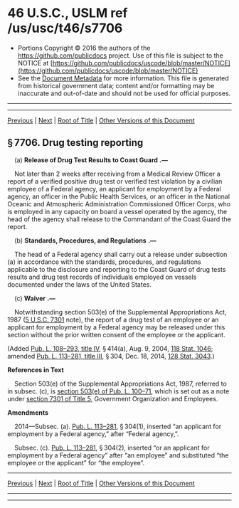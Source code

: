 ---
---

# 46 U.S.C., USLM ref /us/usc/t46/s7706

* Portions Copyright © 2016 the authors of the https://github.com/publicdocs project.
  Use of this file is subject to the NOTICE at [https://github.com/publicdocs/uscode/blob/master/NOTICE](https://github.com/publicdocs/uscode/blob/master/NOTICE)
* See the [Document Metadata](././../../../../../..//README.md) for more information.
  This file is generated from historical government data; content and/or formatting may be inaccurate and out-of-date and should not be used for official purposes.

----------
----------

[Previous](./../../../../../..//us/usc/t46/stII/ptE/ch77/m__us_usc_t46_s7705.md) | [Next](./../../../../../..//us/usc/t46/stII/ptF/m__us_usc_t46_stII_ptF.md) | [Root of Title](./../../../../../../) | [Other Versions of this Document](https://publicdocs.github.io/go/links?ns=uslm&ref=%2Fus%2Fusc%2Ft46%2Fs7706)

## § 7706. Drug testing reporting

    (a)  __Release of Drug Test Results to Coast Guard__  __.—__ 

    Not later than 2 weeks after receiving from a Medical Review Officer a report of a verified positive drug test or verified test violation by a civilian employee of a Federal agency, an applicant for employment by a Federal agency, an officer in the Public Health Services, or an officer in the National Oceanic and Atmospheric Administration Commissioned Officer Corps, who is employed in any capacity on board a vessel operated by the agency, the head of the agency shall release to the Commandant of the Coast Guard the report.

    (b)  __Standards, Procedures, and Regulations__  __.—__ 

    The head of a Federal agency shall carry out a release under subsection (a) in accordance with the standards, procedures, and regulations applicable to the disclosure and reporting to the Coast Guard of drug tests results and drug test records of individuals employed on vessels documented under the laws of the United States.

    (c)  __Waiver__  __.—__ 

    Notwithstanding section 503(e) of the Supplemental Appropriations Act, 1987 ([5 U.S.C. 7301][/us/usc/t5/s7301] note), the report of a drug test of an employee or an applicant for employment by a Federal agency may be released under this section without the prior written consent of the employee or the applicant.

(Added [Pub. L. 108–293, title IV][/us/pl/108/293/tIV], § 414(a), Aug. 9, 2004, [118 Stat. 1046][/us/stat/118/1046]; amended [Pub. L. 113–281, title III][/us/pl/113/281/tIII], § 304, Dec. 18, 2014, [128 Stat. 3043][/us/stat/128/3043].)

 __References in Text__ 

    Section 503(e) of the Supplemental Appropriations Act, 1987, referred to in subsec. (c), is [section 503(e) of Pub. L. 100–71][/us/pl/100/71/s503/e], which is set out as a note under [section 7301 of Title 5][/us/usc/t5/s7301], Government Organization and Employees.

 __Amendments__ 

    2014—Subsec. (a). [Pub. L. 113–281][/us/pl/113/281], § 304(1), inserted “an applicant for employment by a Federal agency,” after “Federal agency,”.

    Subsec. (c). [Pub. L. 113–281][/us/pl/113/281], § 304(2), inserted “or an applicant for employment by a Federal agency” after “an employee” and substituted “the employee or the applicant” for “the employee”.

----------

[Previous](./../../../../../..//us/usc/t46/stII/ptE/ch77/m__us_usc_t46_s7705.md) | [Next](./../../../../../..//us/usc/t46/stII/ptF/m__us_usc_t46_stII_ptF.md) | [Root of Title](./../../../../../../) | [Other Versions of this Document](https://publicdocs.github.io/go/links?ns=uslm&ref=%2Fus%2Fusc%2Ft46%2Fs7706)

----------
----------

[/us/usc/t5/s7301]: https://publicdocs.github.io/go/links?ns=uslm&ref=%2Fus%2Fusc%2Ft5%2Fs7301
[/us/pl/108/293/tIV]: https://publicdocs.github.io/go/links?ns=uslm&ref=%2Fus%2Fpl%2F108%2F293%2FtIV
[/us/stat/118/1046]: https://publicdocs.github.io/go/links?ns=uslm&ref=%2Fus%2Fstat%2F118%2F1046
[/us/pl/113/281/tIII]: https://publicdocs.github.io/go/links?ns=uslm&ref=%2Fus%2Fpl%2F113%2F281%2FtIII
[/us/stat/128/3043]: https://publicdocs.github.io/go/links?ns=uslm&ref=%2Fus%2Fstat%2F128%2F3043
[/us/pl/100/71/s503/e]: https://publicdocs.github.io/go/links?ns=uslm&ref=%2Fus%2Fpl%2F100%2F71%2Fs503%2Fe
[/us/usc/t5/s7301]: https://publicdocs.github.io/go/links?ns=uslm&ref=%2Fus%2Fusc%2Ft5%2Fs7301
[/us/pl/113/281]: https://publicdocs.github.io/go/links?ns=uslm&ref=%2Fus%2Fpl%2F113%2F281
[/us/pl/113/281]: https://publicdocs.github.io/go/links?ns=uslm&ref=%2Fus%2Fpl%2F113%2F281


